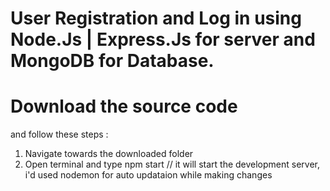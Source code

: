 # User Registration and Log in using Node.Js | Express.Js for server and MongoDB for Database.
# Download the source code 
and follow these steps : 
  
  1. Navigate towards the downloaded folder
  2. Open terminal and type npm start // it will start the development server, i'd used nodemon for auto updataion while making changes
  
